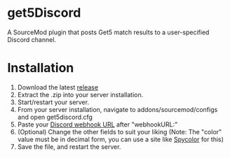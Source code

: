 # get5Discord
A SourceMod plugin that posts Get5 match results to a user-specified Discord channel.

# Installation
1. Download the latest [release](https://github.com/Ferexx/get5Discord/releases)
2. Extract the .zip into your server installation.
3. Start/restart your server.
4. From your server installation, navigate to addons/sourcemod/configs and open get5discord.cfg
5. Paste your [Discord webhook URL](https://support.discord.com/hc/en-us/articles/228383668-Intro-to-Webhooks) after "webhookURL:"
6. (Optional) Change the other fields to suit your liking (Note: The "color" value must be in decimal form, you can use a site like [Spycolor](https://www.spycolor.com/) for this)
7. Save the file, and restart the server.

